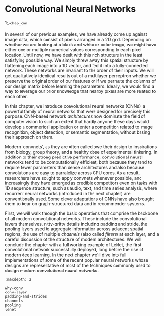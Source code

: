 # Convolutional Neural Networks
:label:`chap_cnn`

In several of our previous examples, we have already come up
against image data, which consist of pixels arranged in a 2D grid.
Depending on whether we are looking at a black and white or color image,
we might have either one or multiple numerical values
corresponding to each pixel location.
Until now, we have dealt with this rich structure
in the least satisfying possible way.
We simply threw away this spatial structure
by flattening each image into a 1D vector,
and fed it into a fully-connected network.
These networks are invariant to the order of their inputs.
We will get qualitatively identical results
out of a multilayer perceptron
whether we preserve the original order of our features or
if we permute the columns of our design matrix before learning the parameters.
Ideally, we would find a way to leverage our prior knowledge
that nearby pixels are more related to each other.

In this chapter, we introduce convolutional neural networks (CNNs),
a powerful family of neural networks
that were designed for precisely this purpose.
CNN-based network *architecures*
now dominate the field of computer vision to such an extent
that hardly anyone these days would develop
a commerical application or enter a competition
related to image recognition, object detection,
or semantic segmentation,
without basing their approach on them.

Modern 'convnets', as they are often called owe their design
to inspirations from biology, group theory,
and a healthy dose of experimental tinkering.
In addition to their strong predictive performance,
convolutional neural networks tend to be computationally efficient,
both because they tend to require fewer parameters
than dense architectures
and also because convolutions are easy to parralelize across GPU cores.
As a result, researchers have sought to apply convnets whenever possible,
and increasingly they have emerged as credible competitors
even on tasks with 1D sequence structure,
such as audio, text, and time series analysis,
where recurrent neural networks (introduced in the next chapter)
are conventionally used.
Some clever adaptations of CNNs have also brought them to bear
on graph-structured data and in recommender systems.

First, we will walk through the basic operations
that comprise the backbone of all modern convolutional networks.
These include the convolutional layers themselves,
nitty-gritty details including padding and stride,
the pooling layers used to aggregate information
across adjacent spatial regions,
the use of multiple *channels* (also called *filters*) at each layer,
and a careful discussion of the structure of modern architectures.
We will conclude the chapter with a full working example of LeNet,
the first convolutional network successfully deployed,
long before the rise of modern deep learning.
In the next chapter we'll dive into full implementations
of some of the recent popular neural networks
whose designs are representative of most of the techniques
commonly used to design modern convolutional neural networks.


```toc
:maxdepth: 2

why-conv
conv-layer
padding-and-strides
channels
pooling
lenet
```
